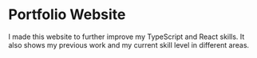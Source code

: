 # Portfolio Website
I made this website to further improve my TypeScript and React skills.
It also shows my previous work and my current skill level in different areas.
